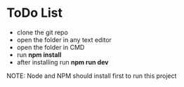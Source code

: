 
# ToDo List

- clone the git repo
- open the folder in any text editor
- open the folder in CMD
- run **npm install**
- after installing run **npm run dev**

NOTE: Node and NPM should install first to run this project


